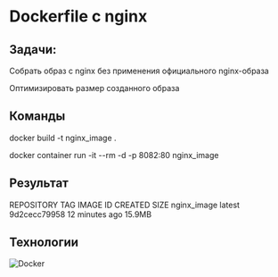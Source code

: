 # Dockerfile с nginx

## Задачи:

Собрать образ с nginx без применения официального nginx-образа

Оптимизировать размер созданного образа

## Команды

docker build -t nginx_image .

docker container run -it --rm -d -p 8082:80 nginx_image

## Результат

REPOSITORY        TAG       IMAGE ID       CREATED          SIZE
nginx_image       latest    9d2cecc79958   12 minutes ago   15.9MB

## Технологии

![Docker](https://img.shields.io/badge/docker-%230db7ed.svg?style=for-the-badge&logo=docker&logoColor=white)